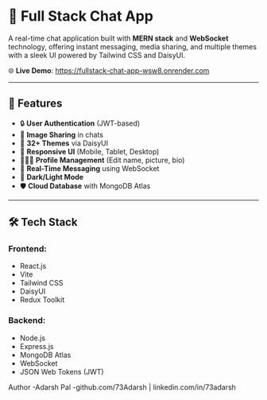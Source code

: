 # 💬 Full Stack Chat App

A real-time chat application built with **MERN stack** and **WebSocket** technology, offering instant messaging, media sharing, and multiple themes with a sleek UI powered by Tailwind CSS and DaisyUI.

🌐 **Live Demo**: https://fullstack-chat-app-wsw8.onrender.com

---

## 🚀 Features

- 🔒 **User Authentication** (JWT-based)
- 📸 **Image Sharing** in chats
- 🎨 **32+ Themes** via DaisyUI
- 📱 **Responsive UI** (Mobile, Tablet, Desktop)
- 🧑‍🤝‍🧑 **Profile Management** (Edit name, picture, bio)
- 💬 **Real-Time Messaging** using WebSocket
- 🌙 **Dark/Light Mode**
- 🛡️ **Cloud Database** with MongoDB Atlas

---

## 🛠️ Tech Stack

### Frontend:
- React.js
- Vite
- Tailwind CSS
- DaisyUI
- Redux Toolkit

### Backend:
- Node.js
- Express.js
- MongoDB Atlas
- WebSocket
- JSON Web Tokens (JWT)

Author
-Adarsh Pal
-github.com/73Adarsh | linkedin.com/in/73adarsh

